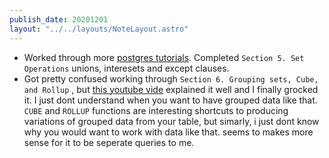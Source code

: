 ```yaml
---
publish_date: 20201201
layout: "../../layouts/NoteLayout.astro"
---
```


- Worked through more [postgres tutorials](https://www.postgresqltutorial.com/). Completed `Section 5. Set Operations` unions, interesets and except clauses.
- Got pretty confused working through `Section 6. Grouping sets, Cube, and Rollup` , but [this youtube vide](https://www.youtube.com/watch?v=Tc6-X6mNv7k) explained it well and I finally grocked it. I just dont understand when you want to have grouped data like that. `CUBE` and `ROLLUP` functions are interesting shortcuts to producing variations of grouped data from your table, but simarly, i just dont know why you would want to work with data like that. seems to makes more sense for it to be seperate queries to me.
